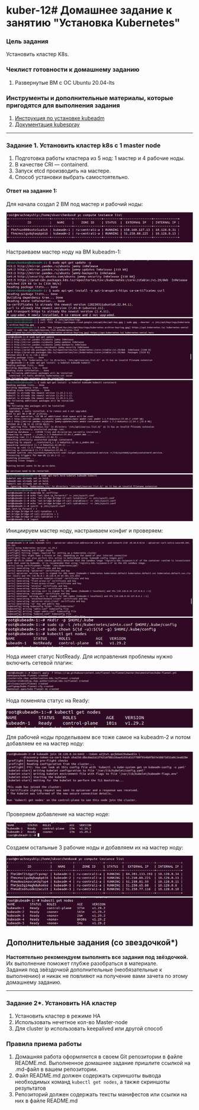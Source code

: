 # kuber-12# Домашнее задание к занятию "Установка Kubernetes"

### Цель задания

Установить кластер K8s.

### Чеклист готовности к домашнему заданию

1. Развернутые ВМ с ОС Ubuntu 20.04-lts


### Инструменты и дополнительные материалы, которые пригодятся для выполнения задания

1. [Инструкция по установке kubeadm](https://kubernetes.io/docs/setup/production-environment/tools/kubeadm/create-cluster-kubeadm/)
2. [Документация kubespray](https://kubespray.io/)

-----

### Задание 1. Установить кластер k8s с 1 master node

1. Подготовка работы кластера из 5 нод: 1 мастер и 4 рабочие ноды.
2. В качестве CRI — containerd.
3. Запуск etcd производить на мастере.
4. Способ установки выбрать самостоятельно.

#### Ответ на задание 1:

Для начала создал 2 ВМ под мастер и рабочий ноды:

![](pic/1.png)

Настраиваем мастер ноду на ВМ kubeadm-1:

![](pic/2.png)
![](pic/3.png)
![](pic/4.png)
![](pic/5.png)
![](pic/6.png)
![](pic/7.png)

Инициируем мастер ноду, настраиваем конфиг и проверяем:

![](pic/8.png)
![](pic/9.png)

Нода имеет статус NotReady. Для исправления проблемы нужно включить сетевой плагин:

![](pic/10.png)

Нода поменяла статус на Ready:

![](pic/11.png)

Для рабочей ноды проделываем все тоже самое на kubeadm-2 и потом добавляем ее на мастер ноду:

![](pic/12.png)

Проверяем добавление на мастер ноде:

![](pic/13.png)

Создаем остальные 3 рабочие ноды и добавляем их на мастер ноду:

![](pic/14.png)
![](pic/15.png)

## Дополнительные задания (со звездочкой*)

**Настоятельно рекомендуем выполнять все задания под звёздочкой.**   Их выполнение поможет глубже разобраться в материале.   
Задания под звёздочкой дополнительные (необязательные к выполнению) и никак не повлияют на получение вами зачета по этому домашнему заданию. 

------
### Задание 2*. Установить HA кластер

1. Установить кластер в режиме HA
2. Использовать нечетное кол-во Master-node
3. Для cluster ip использовать keepalived или другой способ

### Правила приема работы

1. Домашняя работа оформляется в своем Git репозитории в файле README.md. Выполненное домашнее задание пришлите ссылкой на .md-файл в вашем репозитории.
2. Файл README.md должен содержать скриншоты вывода необходимых команд `kubectl get nodes`, а также скриншоты результатов
3. Репозиторий должен содержать тексты манифестов или ссылки на них в файле README.md